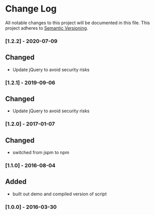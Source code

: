 # Change Log
All notable changes to this project will be documented in this file.
This project adheres to [Semantic Versioning](http://semver.org/).

### [1.2.2] - 2020-07-09
## Changed
- Update jQuery to avoid security risks

### [1.2.1] - 2019-09-06
## Changed
- Update jQuery to avoid security risks

### [1.2.0] - 2017-01-07
## Changed
- switched from jspm to npm

### [1.1.0] - 2016-08-04
## Added
- built out demo and compiled version of script

### [1.0.0] - 2016-03-30
